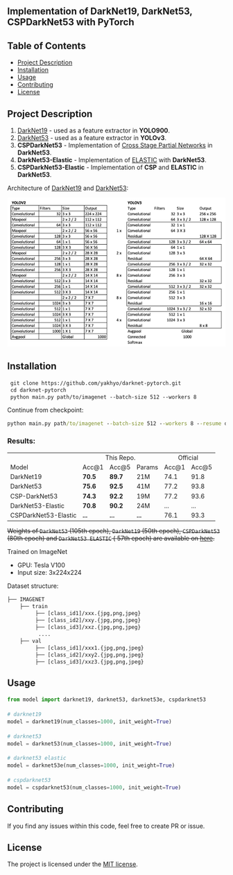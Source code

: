 ## Implementation of DarkNet19, DarkNet53, CSPDarkNet53 with PyTorch

## Table of Contents

* [Project Description](#project-description)
* [Installation](#installation)
* [Usage](#usage)
* [Contributing](#contributing)
* [License](#license)

## Project Description

1. [DarkNet19](https://arxiv.org/pdf/1612.08242.pdf) - used as a feature extractor in **YOLO900**.
2. [DarkNet53](https://pjreddie.com/media/files/papers/YOLOv3.pdf) - used as a feature extractor in **YOLOv3**.
3. **CSPDarkNet53** - Implementation
   of [Cross Stage Partial Networks](https://openaccess.thecvf.com/content_CVPRW_2020/papers/w28/Wang_CSPNet_A_New_Backbone_That_Can_Enhance_Learning_Capability_of_CVPRW_2020_paper.pdf)
   in **DarkNet53**.
4. **DarkNet53-Elastic** - Implementation
   of [ELASTIC](https://openaccess.thecvf.com/content_CVPR_2019/papers/Wang_ELASTIC_Improving_CNNs_With_Dynamic_Scaling_Policies_CVPR_2019_paper.pdf)
   with **DarkNet53**.
5. **CSPDarkNet53-Elastic** - Implementation of **CSP** and **ELASTIC** in **DarkNet53**.

Architecture of [DarkNet19](https://arxiv.org/pdf/1612.08242.pdf)
and [DarkNet53](https://pjreddie.com/media/files/papers/YOLOv3.pdf):

<div align='center'>
  <img src='assets/yolov2-3.png'>
</div>

## Installation

```
 git clone https://github.com/yakhyo/darknet-pytorch.git
 cd darknet-pytorch
 python main.py path/to/imagenet --batch-size 512 --workers 8
```

Continue from checkpoint:

```cmd
python main.py path/to/imagenet --batch-size 512 --workers 8 --resume darknet53.pth.tar
```

### Results:

<table>
  <tr>
    <td></td>
    <td colspan="3" align="center">This Repo.</td>
    <td colspan="2" align="center">Official</td>
  </tr>
  <tr>
    <td>Model</td>
    <td>Acc@1</td>
    <td>Acc@5</td>
    <td>Params</td>
    <td>Acc@1</td>
    <td>Acc@5</td>
  </tr>
  <tr>
    <td>DarkNet19</td>
    <td><strong>70.5</strong></td>
    <td><strong>89.7</strong></td>
    <td>21M</td>
    <td>74.1</td>
    <td>91.8</td>
  </tr>
  <tr>
    <td>DarkNet53</td>
    <td><strong>75.6</strong></td>
    <td><strong>92.5</strong></td>
    <td>41M</td>
    <td>77.2</td>
    <td>93.8</td>
  </tr>
  <tr>
    <td>CSP-DarkNet53</td>
    <td><strong>74.3</strong></td>
    <td><strong>92.2</strong></td>
    <td>19M</td>
    <td>77.2</td>
    <td>93.6</td>
  </tr>
<tr>
    <td>DarkNet53-Elastic</td>
    <td><strong>70.8</strong></td>
    <td><strong>90.2</strong></td>
    <td>24M</td>
    <td>...</td>
    <td>...</td>
  </tr>
<tr>
    <td>CSPDarkNet53-Elastic</td>
    <td><strong>...</strong></td>
    <td><strong>...</strong></td>
    <td><strong>...</strong></td>
    <td>76.1</td>
    <td>93.3</td>
  </tr>
</table>

~~Weights of `DarkNet53` (105th epoch), `DarkNet19` (50th epoch), `CSPDarkNet53` (80th epoch) and `DarkNet53 ELASTIC` (
57th epoch) are available
on [here](https://www.dropbox.com/sh/90it0q8tsclbpia/AAA0xcObKyndZ-r_Ia9vN1Xra?dl=0).~~

Trained on ImageNet

- GPU: Tesla V100
- Input size: 3x224x224

Dataset structure:

```
├── IMAGENET 
    ├── train
         ├── [class_id1]/xxx.{jpg,png,jpeg}
         ├── [class_id2]/xxy.{jpg,png,jpeg}
         ├── [class_id3]/xxz.{jpg,png,jpeg}
          ....
    ├── val
         ├── [class_id1]/xxx1.{jpg,png,jpeg}
         ├── [class_id2]/xxy2.{jpg,png,jpeg}
         ├── [class_id3]/xxz3.{jpg,png,jpeg}
```

## Usage

```python
from model import darknet19, darknet53, darknet53e, cspdarknet53

# darknet19
model = darknet19(num_classes=1000, init_weight=True)

# darknet53
model = darknet53(num_classes=1000, init_weight=True)

# darknet53 elastic
model = darknet53e(num_classes=1000, init_weight=True)

# cspdarknet53
model = cspdarknet53(num_classes=1000, init_weight=True)
```

## Contributing

If you find any issues within this code, feel free to create PR or issue.

## License

The project is licensed under the [MIT license](https://opensource.org/license/mit/).